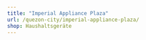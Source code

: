 ```yaml
---
title: "Imperial Appliance Plaza"
url: /quezon-city/imperial-appliance-plaza/
shop: Haushaltsgeräte
---
```

